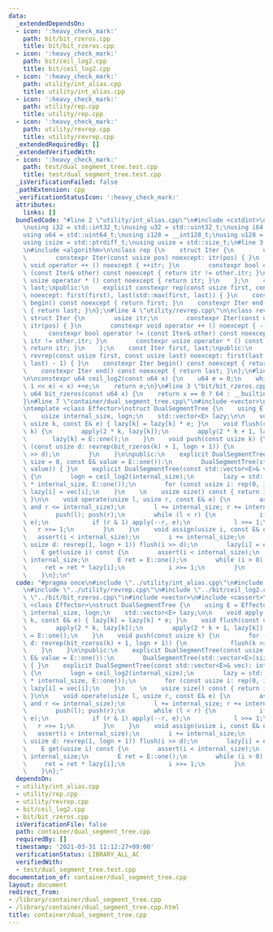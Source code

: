 ```yaml
---
data:
  _extendedDependsOn:
  - icon: ':heavy_check_mark:'
    path: bit/bit_rzeros.cpp
    title: bit/bit_rzeros.cpp
  - icon: ':heavy_check_mark:'
    path: bit/ceil_log2.cpp
    title: bit/ceil_log2.cpp
  - icon: ':heavy_check_mark:'
    path: utility/int_alias.cpp
    title: utility/int_alias.cpp
  - icon: ':heavy_check_mark:'
    path: utility/rep.cpp
    title: utility/rep.cpp
  - icon: ':heavy_check_mark:'
    path: utility/revrep.cpp
    title: utility/revrep.cpp
  _extendedRequiredBy: []
  _extendedVerifiedWith:
  - icon: ':heavy_check_mark:'
    path: test/dual_segment_tree.test.cpp
    title: test/dual_segment_tree.test.cpp
  _isVerificationFailed: false
  _pathExtension: cpp
  _verificationStatusIcon: ':heavy_check_mark:'
  attributes:
    links: []
  bundledCode: "#line 2 \"utility/int_alias.cpp\"\n#include <cstdint>\n#include <cstddef>\n\
    \nusing i32 = std::int32_t;\nusing u32 = std::uint32_t;\nusing i64 = std::int64_t;\n\
    using u64 = std::uint64_t;\nusing i128 = __int128_t;\nusing u128 = __uint128_t;\n\
    using isize = std::ptrdiff_t;\nusing usize = std::size_t;\n#line 3 \"utility/rep.cpp\"\
    \n#include <algorithm>\n\nclass rep {\n    struct Iter {\n        usize itr;\n\
    \        constexpr Iter(const usize pos) noexcept: itr(pos) { }\n        constexpr\
    \ void operator ++ () noexcept { ++itr; }\n        constexpr bool operator !=\
    \ (const Iter& other) const noexcept { return itr != other.itr; }\n        constexpr\
    \ usize operator * () const noexcept { return itr; }\n    };\n    const Iter first,\
    \ last;\npublic:\n    explicit constexpr rep(const usize first, const usize last)\
    \ noexcept: first(first), last(std::max(first, last)) { }\n    constexpr Iter\
    \ begin() const noexcept { return first; }\n    constexpr Iter end() const noexcept\
    \ { return last; }\n};\n#line 4 \"utility/revrep.cpp\"\n\nclass revrep {\n   \
    \ struct Iter {\n        usize itr;\n        constexpr Iter(const usize pos) noexcept:\
    \ itr(pos) { }\n        constexpr void operator ++ () noexcept { --itr; }\n  \
    \      constexpr bool operator != (const Iter& other) const noexcept { return\
    \ itr != other.itr; }\n        constexpr usize operator * () const noexcept {\
    \ return itr; }\n    };\n    const Iter first, last;\npublic:\n    explicit constexpr\
    \ revrep(const usize first, const usize last) noexcept: first(last - 1), last(std::min(first,\
    \ last) - 1) { }\n    constexpr Iter begin() const noexcept { return first; }\n\
    \    constexpr Iter end() const noexcept { return last; }\n};\n#line 3 \"bit/ceil_log2.cpp\"\
    \n\nconstexpr u64 ceil_log2(const u64 x) {\n    u64 e = 0;\n    while (((u64)\
    \ 1 << e) < x) ++e;\n    return e;\n}\n#line 3 \"bit/bit_rzeros.cpp\"\n\nconstexpr\
    \ u64 bit_rzeros(const u64 x) {\n    return x == 0 ? 64 : __builtin_ctzll(x);\n\
    }\n#line 7 \"container/dual_segment_tree.cpp\"\n#include <vector>\n#include <cassert>\n\
    \ntemplate <class Effector>\nstruct DualSegmentTree {\n    using E = Effector;\n\
    \    usize internal_size, logn;\n    std::vector<E> lazy;\n\n    void apply(const\
    \ usize k, const E& e) { lazy[k] = lazy[k] * e; }\n    void flush(const usize\
    \ k) {\n        apply(2 * k, lazy[k]);\n        apply(2 * k + 1, lazy[k]);\n \
    \       lazy[k] = E::one();\n    }\n    void push(const usize k) {\n        for\
    \ (const usize d: revrep(bit_rzeros(k) + 1, logn + 1)) {\n            flush(k\
    \ >> d);\n        }\n    }\n\npublic:\n    explicit DualSegmentTree(const usize\
    \ size = 0, const E& value = E::one()):\n        DualSegmentTree(std::vector<E>(size,\
    \ value)) { }\n    explicit DualSegmentTree(const std::vector<E>& vec): internal_size(vec.size())\
    \ {\n        logn = ceil_log2(internal_size);\n        lazy = std::vector<E>(2\
    \ * internal_size, E::one());\n        for (const usize i: rep(0, internal_size))\
    \ lazy[i] = vec[i];\n    }\n    \n    usize size() const { return internal_size;\
    \ }\n\n    void operate(usize l, usize r, const E& e) {\n        assert(l <= r\
    \ and r <= internal_size);\n        l += internal_size; r += internal_size;\n\
    \        push(l); push(r);\n        while (l < r) {\n            if (l & 1) apply(l++,\
    \ e);\n            if (r & 1) apply(--r, e);\n            l >>= 1;\n         \
    \   r >>= 1;\n        }\n    }\n    void assign(usize i, const E& e) {\n     \
    \   assert(i < internal_size);\n        i += internal_size;\n        for (const\
    \ usize d: revrep(1, logn + 1)) flush(i >> d);\n        lazy[i] = e;\n    }\n\n\
    \    E get(usize i) const {\n        assert(i < internal_size);\n        i +=\
    \ internal_size;\n        E ret = E::one();\n        while (i > 0) {\n       \
    \     ret = ret * lazy[i];\n            i >>= 1;\n        }\n        return ret;\n\
    \    }\n};\n"
  code: "#pragma once\n#include \"../utility/int_alias.cpp\"\n#include \"../utility/rep.cpp\"\
    \n#include \"../utility/revrep.cpp\"\n#include \"../bit/ceil_log2.cpp\"\n#include\
    \ \"../bit/bit_rzeros.cpp\"\n#include <vector>\n#include <cassert>\n\ntemplate\
    \ <class Effector>\nstruct DualSegmentTree {\n    using E = Effector;\n    usize\
    \ internal_size, logn;\n    std::vector<E> lazy;\n\n    void apply(const usize\
    \ k, const E& e) { lazy[k] = lazy[k] * e; }\n    void flush(const usize k) {\n\
    \        apply(2 * k, lazy[k]);\n        apply(2 * k + 1, lazy[k]);\n        lazy[k]\
    \ = E::one();\n    }\n    void push(const usize k) {\n        for (const usize\
    \ d: revrep(bit_rzeros(k) + 1, logn + 1)) {\n            flush(k >> d);\n    \
    \    }\n    }\n\npublic:\n    explicit DualSegmentTree(const usize size = 0, const\
    \ E& value = E::one()):\n        DualSegmentTree(std::vector<E>(size, value))\
    \ { }\n    explicit DualSegmentTree(const std::vector<E>& vec): internal_size(vec.size())\
    \ {\n        logn = ceil_log2(internal_size);\n        lazy = std::vector<E>(2\
    \ * internal_size, E::one());\n        for (const usize i: rep(0, internal_size))\
    \ lazy[i] = vec[i];\n    }\n    \n    usize size() const { return internal_size;\
    \ }\n\n    void operate(usize l, usize r, const E& e) {\n        assert(l <= r\
    \ and r <= internal_size);\n        l += internal_size; r += internal_size;\n\
    \        push(l); push(r);\n        while (l < r) {\n            if (l & 1) apply(l++,\
    \ e);\n            if (r & 1) apply(--r, e);\n            l >>= 1;\n         \
    \   r >>= 1;\n        }\n    }\n    void assign(usize i, const E& e) {\n     \
    \   assert(i < internal_size);\n        i += internal_size;\n        for (const\
    \ usize d: revrep(1, logn + 1)) flush(i >> d);\n        lazy[i] = e;\n    }\n\n\
    \    E get(usize i) const {\n        assert(i < internal_size);\n        i +=\
    \ internal_size;\n        E ret = E::one();\n        while (i > 0) {\n       \
    \     ret = ret * lazy[i];\n            i >>= 1;\n        }\n        return ret;\n\
    \    }\n};"
  dependsOn:
  - utility/int_alias.cpp
  - utility/rep.cpp
  - utility/revrep.cpp
  - bit/ceil_log2.cpp
  - bit/bit_rzeros.cpp
  isVerificationFile: false
  path: container/dual_segment_tree.cpp
  requiredBy: []
  timestamp: '2021-03-31 11:12:27+09:00'
  verificationStatus: LIBRARY_ALL_AC
  verifiedWith:
  - test/dual_segment_tree.test.cpp
documentation_of: container/dual_segment_tree.cpp
layout: document
redirect_from:
- /library/container/dual_segment_tree.cpp
- /library/container/dual_segment_tree.cpp.html
title: container/dual_segment_tree.cpp
---
```

